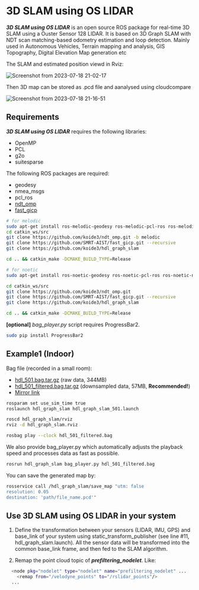# 3D SLAM using OS LIDAR
***3D SLAM using OS LIDAR*** is an open source ROS package for real-time 3D SLAM using a Ouster Sensor 128 LIDAR. It is based on 3D Graph SLAM with NDT scan matching-based odometry estimation and loop detection. Mainly used in Autonomous Vehicles, Terrain mapping and analysis, GIS Topography, Digital Elevation Map generation etc

The SLAM and estimated position viewd in Rviz:

![Screenshot from 2023-07-18 21-02-17](https://github.com/Ravikiran-code/3d_slam_os_lidar/assets/58888116/3d6dd3a7-e546-47e9-9fa5-3aaedf5d2266)

Then 3D map can be stored as .pcd file and aanalysed using cloudcompare

![Screenshot from 2023-07-18 21-16-51](https://github.com/Ravikiran-code/3d_slam_os_lidar/assets/58888116/ecd660d1-7274-458c-8c81-3db6602a8274)


## Requirements
***3D SLAM using OS LIDAR*** requires the following libraries:

- OpenMP
- PCL
- g2o
- suitesparse

The following ROS packages are required:

- geodesy
- nmea_msgs
- pcl_ros
- [ndt_omp](https://github.com/koide3/ndt_omp)
- [fast_gicp](https://github.com/SMRT-AIST/fast_gicp)

```bash
# for melodic
sudo apt-get install ros-melodic-geodesy ros-melodic-pcl-ros ros-melodic-nmea-msgs ros-melodic-libg2o
cd catkin_ws/src
git clone https://github.com/koide3/ndt_omp.git -b melodic
git clone https://github.com/SMRT-AIST/fast_gicp.git --recursive
git clone https://github.com/koide3/hdl_graph_slam

cd .. && catkin_make -DCMAKE_BUILD_TYPE=Release

# for noetic
sudo apt-get install ros-noetic-geodesy ros-noetic-pcl-ros ros-noetic-nmea-msgs ros-noetic-libg2o

cd catkin_ws/src
git clone https://github.com/koide3/ndt_omp.git
git clone https://github.com/SMRT-AIST/fast_gicp.git --recursive
git clone https://github.com/koide3/hdl_graph_slam

cd .. && catkin_make -DCMAKE_BUILD_TYPE=Release
```

**[optional]** *bag_player.py* script requires ProgressBar2.
```bash
sudo pip install ProgressBar2
```

## Example1 (Indoor)

Bag file (recorded in a small room):

- [hdl_501.bag.tar.gz](http://www.aisl.cs.tut.ac.jp/databases/hdl_graph_slam/hdl_501.bag.tar.gz) (raw data, 344MB)
- [hdl_501_filtered.bag.tar.gz](http://www.aisl.cs.tut.ac.jp/databases/hdl_graph_slam/hdl_501_filtered.bag.tar.gz) (downsampled data, 57MB, **Recommended!**)
- [Mirror link](https://zenodo.org/record/6960371)

```bash
rosparam set use_sim_time true
roslaunch hdl_graph_slam hdl_graph_slam_501.launch
```

```bash
roscd hdl_graph_slam/rviz
rviz -d hdl_graph_slam.rviz
```

```bash
rosbag play --clock hdl_501_filtered.bag
```

We also provide bag_player.py which automatically adjusts the playback speed and processes data as fast as possible.

```bash
rosrun hdl_graph_slam bag_player.py hdl_501_filtered.bag
```


You can save the generated map by:
```bash
rosservice call /hdl_graph_slam/save_map "utm: false   
resolution: 0.05
destination: 'path/file_name.pcd'"
```


## Use 3D SLAM using OS LIDAR in your system

1. Define the transformation between your sensors (LIDAR, IMU, GPS) and base_link of your system using static_transform_publisher (see line #11, hdl_graph_slam.launch). All the sensor data will be transformed into the common base_link frame, and then fed to the SLAM algorithm.

2. Remap the point cloud topic of ***prefiltering_nodelet***. Like:

```bash
  <node pkg="nodelet" type="nodelet" name="prefiltering_nodelet" ...
    <remap from="/velodyne_points" to="/rslidar_points"/>
  ...
```



